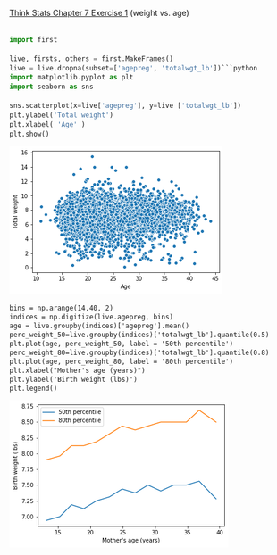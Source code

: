 [Think Stats Chapter 7 Exercise 1](http://greenteapress.com/thinkstats2/html/thinkstats2008.html#toc70) (weight vs. age)

```python 

import first

live, firsts, others = first.MakeFrames()
live = live.dropna(subset=['agepreg', 'totalwgt_lb'])```python
import matplotlib.pyplot as plt 
import seaborn as sns

sns.scatterplot(x=live['agepreg'], y=live ['totalwgt_lb'])
plt.ylabel('Total weight')
plt.xlabel( 'Age' )
plt.show()
```
![plot](images/ex7_scatter.png)

```
bins = np.arange(14,40, 2)
indices = np.digitize(live.agepreg, bins)
age = live.groupby(indices)['agepreg'].mean()
perc_weight_50=live.groupby(indices)['totalwgt_lb'].quantile(0.5)
plt.plot(age, perc_weight_50, label = '50th percentile')
perc_weight_80=live.groupby(indices)['totalwgt_lb'].quantile(0.8)
plt.plot(age, perc_weight_80, label = '80th percentile')
plt.xlabel("Mother's age (years)")
plt.ylabel('Birth weight (lbs)')
plt.legend()
```
![](images/ex7_graph.png)



